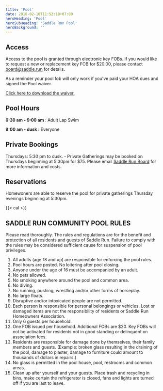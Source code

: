 ```yaml
---
title: 'Pool'
date: 2018-02-10T11:52:18+07:00
heroHeading: 'Pool'
heroSubHeading: 'Saddle Run Pool'
heroBackground: ''
---
```


## Access
Access to the pool is granted through electronic
key FOBs. If you would like to request a new or replacement key FOB for $20.00,
please contact [board@saddle.run](mailto:board@saddle.run) for details.

As a reminder your pool fob will only work if you've paid your HOA dues and signed the Pool waiver.

[Click here to download the
waiver.](https://drive.google.com/file/d/1K-EQnDwOmrLjzqWU35KGxwjlKH-Qu9Ne/view?usp=sharing)

## Pool Hours
 
**6:30 am - 9:00 am** : Adult Lap Swim

**9:00 am - dusk** : Everyone

## Private Bookings
Thursdays: 5:30 pm to dusk. - Private Gatherings may be booked on Thursdays beginning at 5:30pm for $75.
Please email [Saddle Run Board](mailto:board@saddle.run) for more information and
costs.

## Reservations

Homewoners are able to reserve the pool for private gatherings Thursday evenings
beginning at 5:30pm.

{{< cal >}}

## SADDLE RUN COMMUNITY POOL RULES

Please read thoroughly. The rules and regulations are for the benefit and
protection of all residents and guests of Saddle Run. Failure to comply with the rules may be considered sufficient cause for suspension of pool privileges.

1. All adults (age 18 and up) are responsible for enforcing the pool rules.
2. Pool hours are posted. No loitering after pool closing.
3. Anyone under the age of 16 must be accompanied by an adult.
4. No pets allowed.
5. No smoking anywhere around the pool and common area.
6. No diving.
7. No running, pushing, wrestling and/or other forms of horseplay.
8. No large floats.
9. Disruptive and/or intoxicated people are not permitted.
10. Each person is responsible for personal belongings or vehicles. Lost or damaged items are not the responsibility of residents or Saddle Run Homeowners Association.
11. Only 6 guests per household.
12. One FOB issued per household. Additional FOBs are $20. Key FOBs will not be activated for residents not in good standing or delinquent on association fees.
13. Residents are responsible for damage done by themselves, their family members and guests. (Example: broken glass resulting in the draining of the pool, damage to plaster, damage to furniture could amount to thousands of dollars in repairs.)
14. No glass is permitted in the pool house, pool, restrooms and common areas.
15. Clean up after yourself and your guests. Place trash and recycling in bins, make certain the refrigerator is closed, fans and lights are turned off if you are last to leave.
